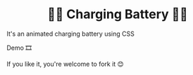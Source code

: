 <h1 align="center">📴🔌 Charging Battery 🔌📴</h1> 
It's an animated charging battery using CSS

<a herf="https://codepen.io/Hadil-Ben-Abdallah/pen/BaMrMwb">Demo 🎞</a>

If you like it, you're welcome to fork it 😊
